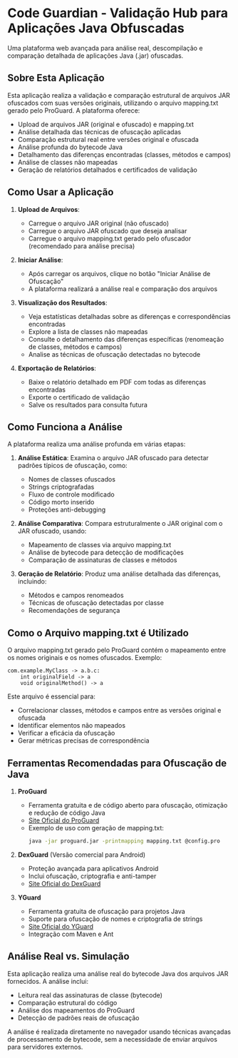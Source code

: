 
# Code Guardian - Validação Hub para Aplicações Java Obfuscadas

Uma plataforma web avançada para análise real, descompilação e comparação detalhada de aplicações Java (.jar) ofuscadas.

## Sobre Esta Aplicação

Esta aplicação realiza a validação e comparação estrutural de arquivos JAR ofuscados com suas versões originais, utilizando o arquivo mapping.txt gerado pelo ProGuard. A plataforma oferece:

- Upload de arquivos JAR (original e ofuscado) e mapping.txt
- Análise detalhada das técnicas de ofuscação aplicadas
- Comparação estrutural real entre versões original e ofuscada
- Análise profunda do bytecode Java
- Detalhamento das diferenças encontradas (classes, métodos e campos)
- Análise de classes não mapeadas
- Geração de relatórios detalhados e certificados de validação

## Como Usar a Aplicação

1. **Upload de Arquivos**:
   - Carregue o arquivo JAR original (não ofuscado)
   - Carregue o arquivo JAR ofuscado que deseja analisar
   - Carregue o arquivo mapping.txt gerado pelo ofuscador (recomendado para análise precisa)

2. **Iniciar Análise**:
   - Após carregar os arquivos, clique no botão "Iniciar Análise de Ofuscação"
   - A plataforma realizará a análise real e comparação dos arquivos

3. **Visualização dos Resultados**:
   - Veja estatísticas detalhadas sobre as diferenças e correspondências encontradas
   - Explore a lista de classes não mapeadas
   - Consulte o detalhamento das diferenças específicas (renomeação de classes, métodos e campos)
   - Analise as técnicas de ofuscação detectadas no bytecode

4. **Exportação de Relatórios**:
   - Baixe o relatório detalhado em PDF com todas as diferenças encontradas
   - Exporte o certificado de validação
   - Salve os resultados para consulta futura

## Como Funciona a Análise

A plataforma realiza uma análise profunda em várias etapas:

1. **Análise Estática**: Examina o arquivo JAR ofuscado para detectar padrões típicos de ofuscação, como:
   - Nomes de classes ofuscados
   - Strings criptografadas
   - Fluxo de controle modificado
   - Código morto inserido
   - Proteções anti-debugging

2. **Análise Comparativa**: Compara estruturalmente o JAR original com o JAR ofuscado, usando:
   - Mapeamento de classes via arquivo mapping.txt
   - Análise de bytecode para detecção de modificações
   - Comparação de assinaturas de classes e métodos

3. **Geração de Relatório**: Produz uma análise detalhada das diferenças, incluindo:
   - Métodos e campos renomeados
   - Técnicas de ofuscação detectadas por classe
   - Recomendações de segurança

## Como o Arquivo mapping.txt é Utilizado

O arquivo mapping.txt gerado pelo ProGuard contém o mapeamento entre os nomes originais e os nomes ofuscados. Exemplo:

```
com.example.MyClass -> a.b.c:
    int originalField -> a
    void originalMethod() -> a
```

Este arquivo é essencial para:
- Correlacionar classes, métodos e campos entre as versões original e ofuscada
- Identificar elementos não mapeados
- Verificar a eficácia da ofuscação
- Gerar métricas precisas de correspondência

## Ferramentas Recomendadas para Ofuscação de Java

1. **ProGuard**
   - Ferramenta gratuita e de código aberto para ofuscação, otimização e redução de código Java
   - [Site Oficial do ProGuard](https://www.guardsquare.com/proguard)
   - Exemplo de uso com geração de mapping.txt:
     ```bash
     java -jar proguard.jar -printmapping mapping.txt @config.pro
     ```

2. **DexGuard** (Versão comercial para Android)
   - Proteção avançada para aplicativos Android
   - Inclui ofuscação, criptografia e anti-tamper
   - [Site Oficial do DexGuard](https://www.guardsquare.com/dexguard)

3. **YGuard**
   - Ferramenta gratuita de ofuscação para projetos Java
   - Suporte para ofuscação de nomes e criptografia de strings
   - [Site Oficial do YGuard](https://www.yworks.com/products/yguard)
   - Integração com Maven e Ant

## Análise Real vs. Simulação

Esta aplicação realiza uma análise real do bytecode Java dos arquivos JAR fornecidos. A análise inclui:

- Leitura real das assinaturas de classe (bytecode)
- Comparação estrutural do código
- Análise dos mapeamentos do ProGuard
- Detecção de padrões reais de ofuscação

A análise é realizada diretamente no navegador usando técnicas avançadas de processamento de bytecode, sem a necessidade de enviar arquivos para servidores externos.
